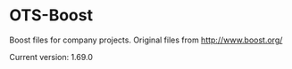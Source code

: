 OTS-Boost
=========

Boost files for company projects. Original files from http://www.boost.org/

Current version: 1.69.0
